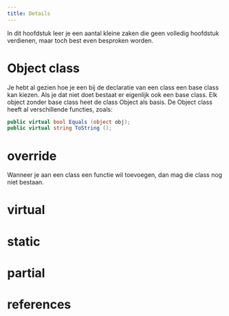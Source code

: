 ```yaml
---
title: Details
---
```


In dit hoofdstuk leer je een aantal kleine zaken die geen volledig hoofdstuk verdienen, maar toch best even besproken worden.

# Object class
Je hebt al gezien hoe je een bij de declaratie van een class een base class kan kiezen. Als je dat niet doet bestaat er eigenlijk ook een base class. Elk object zonder base class heet de class Object als basis. De Object class heeft al verschillende functies, zoals:

```csharp
public virtual bool Equals (object obj);
public virtual string ToString ();
```

# override

Wanneer je aan een class een functie wil toevoegen, dan mag die class nog niet bestaan.

# virtual

# static

# partial

# references
